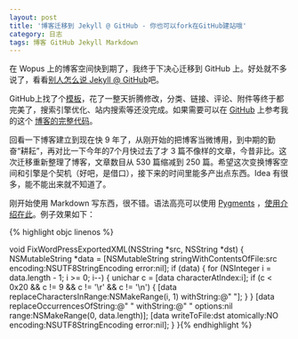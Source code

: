 ```yaml
---
layout: post
title: '博客迁移到 Jekyll @ GitHub - 你也可以fork在GitHub建站哦'
category: 日志
tags: 博客 GitHub Jekyll Markdown
---
```


在 Wopus 上的博客空间快到期了，我终于下决心迁移到 GitHub 上。好处就不多说了，看看[别人怎么说 Jekyll @ GitHub](http://www.besteric.com/2013/05/08/migrate-wordpress-to-jekyll/)吧。

GitHub上找了个[模板](http://webfrogs.me/2012/12/20/use-jekyll/)，花了一整天折腾修改，分类、链接、评论、附件等终于都完美了，搜索引擎优化、站内搜索等还没完成。如果需要可以在 [GitHub](http://www.github.com/Yonsm) 上参考我的这个 [博客的完整代码](http://www.github.com/Yonsm/NET)。

回看一下博客建立到现在快 9 年了，从刚开始的把博客当微博用，到中期的勤奋“耕耘”，再对比一下今年的7个月快过去了才 3 篇不像样的文章，今昔非比。这次迁移重新整理了博客，文章数目从 530 篇缩减到 250 篇。希望这次变换博客空间和引擎是个契机（好吧，是借口），接下来的时间里能多产出点东西。Idea 有很多，能不能出来就不知道了。

刚开始使用 Markdown 写东西，很不错。语法高亮可以使用 [Pygments](http://pygments.org/) ，[使用介绍在此](https://github.com/mojombo/jekyll/wiki/Liquid-Extensions)。例子效果如下：

{% highlight objc linenos %}

void FixWordPressExportedXML(NSString *src, NSString *dst)
{
    NSMutableString *data = [NSMutableString stringWithContentsOfFile:src encoding:NSUTF8StringEncoding error:nil];
	if (data)
	{
		for (NSInteger i = data.length - 1; i >= 0; i--)
		{
			unichar c = [data characterAtIndex:i];
			if (c < 0x20 && c != 9 && c != '\r' && c != '\n')
			{
				[data replaceCharactersInRange:NSMakeRange(i, 1) withString:@" "];
			}
		}
		[data replaceOccurrencesOfString:@"&nbsp;" withString:@" " options:nil range:NSMakeRange(0, data.length)];
		[data writeToFile:dst atomically:NO encoding:NSUTF8StringEncoding error:nil];
	}
}{% endhighlight %}
